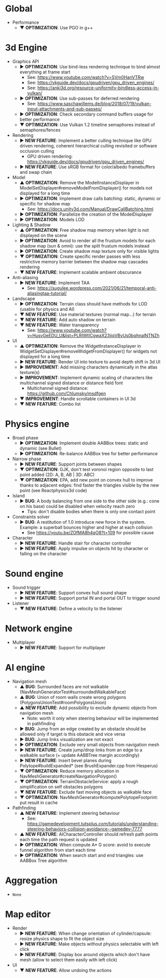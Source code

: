 # Global
* Performance
  * ▼ **OPTIMIZATION**: Use PGO in g++

# 3d Engine
* Graphics API
  * ► **OPTIMIZATION**: Use bind-less rendering technique to bind almost everything at frame start
    * See: <https://www.youtube.com/watch?v=SVm0HanVTRw>
    * See: <https://vkguide.dev/docs/gpudriven/gpu_driven_engines/>
    * See: <https://anki3d.org/resource-uniformity-bindless-access-in-vulkan/>
  * ► **OPTIMIZATION**: Use sub-passes for deferred rendering
    * See: <https://www.saschawillems.de/blog/2018/07/19/vulkan-input-attachments-and-sub-passes/>
  * ► **OPTIMIZATION**: Check secondary command buffers usage for better performance
  * ▼ **OPTIMIZATION**: Use Vulkan 1.2 timeline semaphores instead of semaphores/fences
* Rendering
  * ► **NEW FEATURE**: Implement a better culling technique like GPU driven rendering, coherent hierarchical culling revisited or software occlusion culling
    * GPU driven rendering: <https://vkguide.dev/docs/gpudriven/gpu_driven_engines/>
  * ► **NEW FEATURE**: Use sRGB format for color/albedo framebuffers and swap chain
* Model
  * ▲ **OPTIMIZATION**: Remove the ModelInstanceDisplayer in ModelSetDisplayer#removeModelFromDisplayer() for models not displayed for a long time
  * ► **OPTIMIZATION**: Implement draw calls batching: static, dynamic or specific for shadow map
    * See: <https://docs.unity3d.com/Manual/DrawCallBatching.html>
  * ► **OPTIMIZATION**: Parallelize the creation of the ModelDisplayer
  * ► **OPTIMIZATION**: Models LOD
* Lighting & Shadow
  * ▲ **OPTIMIZATION**: Free shadow map memory when light is not displayed on the scene
  * ► **OPTIMIZATION**: Avoid to render all the frustum models for each shadow map (sun & omni): use the split frustum models instead
  * ► **OPTIMIZATION**: Create shadow map texture only for visible lights
  * ▼ **OPTIMIZATION**: Create specific render passes with less restrictive memory barrier between the shadow map cascades rendering
  * ▼ **NEW FEATURE**: Implement scalable ambient obscurance
* Anti-aliasing
  * ► **NEW FEATURE**: Implement TAA
    * See: <https://sugulee.wordpress.com/2021/06/21/temporal-anti-aliasingtaa-tutorial/>
* Landscape
  * ► **OPTIMIZATION**: Terrain class should have methods for LOD (usable for physics and AI)
  * ▼ **NEW FEATURE**: Use material textures (normal map...) for terrain
  * ▼ **NEW FEATURE**: Add auto shadow on terrain
  * ▼ **NEW FEATURE**: Water transparency
    * See: <https://www.youtube.com/watch?v=HusvGeEDU_U&list=PLRIWtICgwaX23jiqVByUs0bqhnalNTNZh>
* UI
  * ▲ **OPTIMIZATION**: Remove the WidgetInstanceDisplayer in WidgetSetDisplayer#removeWidgetFromDisplayer() for widgets not displayed for a long time
  * ► **NEW FEATURE**: Render UI into texture to avoid depth shift in 3d UI
  * ► **IMPROVEMENT**: Add missing characters dynamically in the atlas texture(s)
  * ► **IMPROVEMENT**: Implement dynamic scaling of characters like multichannel signed distance or distance field font
    * Multichannel signed distance: <https://github.com/Chlumsky/msdfgen>
  * ▼ **IMPROVEMENT**: Handle scrollable containers in UI 3d
  * ▼ **NEW FEATURE**: Combo list

# Physics engine
* Broad phase
  * ► **OPTIMIZATION**: Implement double AABBox trees: static and dynamic (see Bullet)
  * ► **OPTIMIZATION**: Re-balance AABBox tree for better performance
* Narrow phase
  * ► **NEW FEATURE**: Support joints between shapes
  * ▼ **OPTIMIZATION**: GJK, don't test voronoi region opposite to last point added (2D: A, B, AB | 3D: ABC)
  * ▼ **OPTIMIZATION**: EPA, add new point on convex hull to improve thanks to adjacent edges: find faster the triangles visible by the new point (see Reactphysics3d code)
* Island
  * ► **BUG**: A body balancing from one side to the other side (e.g.: cone on his base) could be disabled when velocity reach zero
    * Tips: don't disable bodies when there is only one contact point
* Constraints solver
  * ► **BUG**: A restitution of 1.0 introduce new force in the system. Example: a superball bounces higher and higher at each collision
    * See <https://youtu.be/ZOfMA8h4qO8?t=109> for possible cause
* Character
  * ► **NEW FEATURE**: Handle stair for character controller
  * ► **NEW FEATURE**: Apply impulse on objects hit by character or falling on the character

# Sound engine
* Sound trigger
  * ► **NEW FEATURE**: Support convex hull sound shape
  * ► **NEW FEATURE**: Support portal IN and portal OUT to trigger sound
* Listener    
  * ▼ **NEW FEATURE**: Define a velocity to the listener

# Network engine
* Multiplayer
  * ► **NEW FEATURE**: Support for multiplayer

# AI engine
* Navigation mesh
  * ▲ **BUG**: Surrounded faces are not walkable (NavMeshGeneratorTest#surroundedWalkableFace)
  * ▲ **BUG**: Union of room walls create wrong polygons (PolygonsUnionTest#roomPolygonsUnion)
  * ▲ **NEW FEATURE**: Add possibility to exclude dynamic objects from navigation mesh
    * Note: worth it only when steering behaviour will be implemented in pathfinding
  * ► **BUG**: Jump from an edge created by an obstacle should be allowed only if target is this obstacle and vice versa
  * ► **BUG**: Jump links visualization are not exact
  * ► **OPTIMIZATION**: Exclude very small objects from navigation mesh
  * ► **NEW FEATURE**: Create jump/drop links from an edge to a walkable surface (+ update AABBTree margin accordingly)
  * ► **NEW FEATURE**: Insert bevel planes during Polytope#buildExpanded* (see BrushExpander.cpp from Hesperus)
  * ▼ **OPTIMIZATION**: Reduce memory allocation in NavMeshGenerator#createNavigationPolygon()
  * ▼ **OPTIMIZATION**: TerrainObstacleService: apply a rough simplification on self obstacles polygons
  * ▼ **NEW FEATURE**: Exclude fast moving objects as walkable face
  * ▼ **OPTIMIZATION**: NavMeshGenerator#computePolytopeFootprint: put result in cache
* Pathfinding
  * ▲ **NEW FEATURE**: Implement steering behaviour
    * See: <https://gamedevelopment.tutsplus.com/tutorials/understanding-steering-behaviors-collision-avoidance--gamedev-7777>
  * ▲ **NEW FEATURE**: AICharacterController should refresh path points each time the path request is updated 
  * ► **OPTIMIZATION**: When compute A* G score: avoid to execute funnel algorithm from start each time
  * ► **OPTIMIZATION**: When search start and end triangles: use AABBox Tree algorithm

# Aggregation
* `None`

# Map editor
* Render
  * ► **NEW FEATURE**: When change orientation of cylinder/capsule: resize physics shape to fit the object size
  * ► **NEW FEATURE**: Make objects without physics selectable with left click
  * ► **NEW FEATURE**: Display box around objects which don't have mesh (allow to select them easily with left click)
* UI
  * ▼ **NEW FEATURE**: Allow undoing the actions
